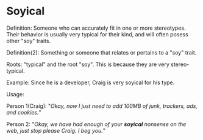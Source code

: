 # Soyical

Definition: Someone who can accurately fit in one or more stereotypes. Their behavior is usually
very typical for their kind, and will often posess other "soy" traits.

Definition(2): Something or someone that relates or pertains to a "soy" trait.

Roots: "typical" and the root "soy". This is because
they are very stereo-typical.

Example: Since he is a developer,
Craig is very soyical for his type.

Usage:

Person 1(Craig): "*Okay, now I just need to add 100MB of junk, trackers, ads, and cookies.*"

Person 2: "*Okay, we have had enough of your __soyical__ nonsense on the web, just stop please Craig.
I beg you.*"
